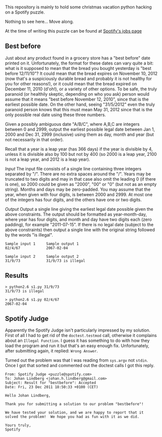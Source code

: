 This repository is mainly to hold some christmas vacation python hacking
on a Spotify puzzle.

Nothing to see here... Move along.

At the time of writing this puzzle can be found at [Spotify's jobs page](http://www.spotify.com/se/jobs/tech/best-before/)

Best before
-----------

Just about any product found in a grocery store has a "best before" date printed on it. Unfortunately, the format for these dates can vary quite a bit: what is it supposed to mean that the bread you bought yesterday is "best before 12/11/10"? It could mean that the bread expires on November 10, 2012 (now that's a suspiciously durable bread and probably it is not healthy for you for other reasons!), or it could mean that the bread expired on December 11, 2010 (d'oh!), or a variety of other options. To be safe, the truly paranoid (or healthily skeptic, depending on who you ask) person would assume that it means "best before November 12, 2010", since that is the earliest possible date. On the other hand, seeing "31/5/2012" even the truly paranoid person knows that this must mean May 31, 2012 since that is the only possible real date using these three numbers.

Given a possibly ambiguous date "A/B/C", where A,B,C are integers between 0 and 2999, output the earliest possible legal date between Jan 1, 2000 and Dec 31, 2999 (inclusive) using them as day, month and year (but not necessarily in that order).

Recall that a year is a leap year (has 366 days) if the year is divisible by 4, unless it is divisible also by 100 but not by 400 (so 2000 is a leap year, 2100 is not a leap year, and 2012 is a leap year).

*Input*
The input file consists of a single line containing three integers separated by "/". There are no extra spaces around the "/". Years may be truncated to two digits and may in that case also omit the leading 0 (if there is one), so 2000 could be given as "2000", "00" or "0" (but not as an empty string). Months and days may be zero-padded. You may assume that the year, when given with four digits, is between 2000 and 2999. At most one of the integers has four digits, and the others have one or two digits.

*Output*
Output a single line giving the earliest legal date possible given the above constraints. The output should be formatted as year-month-day, where year has four digits, and month and day have two digits each (zero padding), for example "2011-07-15". If there is no legal date (subject to the above constraints) then output a single line with the original string followed by the words "is illegal".

    Sample input 1     Sample output 1
    02/4/67            2067-02-04
    
    Sample input 2     Sample output 2
    31/9/73            31/9/73 is illegal

Results
-------

    > python2.6 s1.py 31/9/73
    31/9/73 is illegal

    > python2.6 s1.py 02/4/67
    2067-02-04

Spotify Judge
-------------

Apparently the Spotify Judge isn't particularly impressed by my solution. First of all I had to get rid of the `doctest.testmod` call, otherwise it complains about an `Illegal Function`. I guess it has something to do with how they load the program and run it but that's an easy enough fix. Unfortunately, after submitting again, it replied: `Wrong Answer`.

Turned out the problem was that I was reading from `sys.argv` not `stdin`. Once I got that sorted and commented out the doctest calls I got this reply.

    From: Spotify Judge <puzzle@spotify.com>
    To: Johan Lindberg <johan.h.lindberg@gmail.com>
    Subject: Result for "bestbefore": Accepted
    Date: Fri, 23 Dec 2011 18:50:33 +0100 (CET)

    Hello Johan Lindberg,

    Thank you for submitting a solution to our problem "bestbefore"!

    We have tested your solution, and we are happy to report that it
    solved the problem!  We hope you had as fun with it as we did.

    Yours truly,
    Spotify
